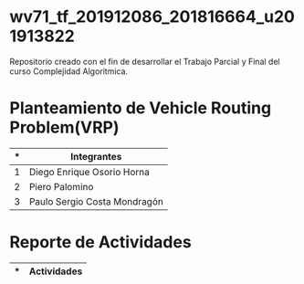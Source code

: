 # wv71_tf_201912086_201816664_u201913822
Repositorio creado con el fin de desarrollar el Trabajo Parcial y Final del curso Complejidad Algoritmica.

# Planteamiento de Vehicle Routing Problem(VRP)

| * | Integrantes |
| ------ | ------ |
| 1 | Diego Enrique Osorio Horna |
| 2 | Piero Palomino |
| 3 | Paulo Sergio Costa Mondragón |

# Reporte de Actividades 

| * | Actividades |
| ------ | ------ |
